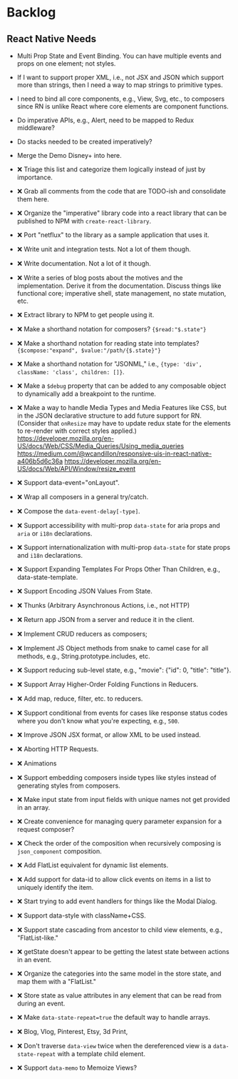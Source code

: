 # Backlog

## React Native Needs
+ Multi Prop State and Event Binding. You can have multiple events and props on one element; not styles.
+ If I want to support proper XML, i.e., not JSX and JSON which support more than strings, then I need a way to map strings to primitive types.
+ I need to bind all core components, e.g., View, Svg, etc., to composers since RN is unlike React where core elements are component functions.
+ Do imperative APIs, e.g., Alert, need to be mapped to Redux middleware?
+ Do stacks needed to be created imperatively?
+ Merge the Demo Disney+ into here.

+ ❌ Triage this list and categorize them logically instead of just by importance.
+ ❌ Grab all comments from the code that are TODO-ish and consolidate them here.
+ ❌ Organize the "imperative" library code into a react library that can be published to NPM with `create-react-library`.
+ ❌ Port "netflux" to the library as a sample application that uses it.
+ ❌ Write unit and integration tests. Not a lot of them though.
+ ❌ Write documentation. Not a lot of it though.
+ ❌ Write a series of blog posts about the motives and the implementation.
     Derive it from the documentation. Discuss things like functional core; imperative shell, state management, no state mutation, etc.
+ ❌ Extract library to NPM to get people using it.
+ ❌ Make a shorthand notation for composers? `{$read:"$.state"}`
+ ❌ Make a shorthand notation for reading state into templates? `{$compose:"expand", $value:"/path/{$.state}"}`
+ ❌ Make a shorthand notation for "JSONML," i.e., `{type: 'div', className: 'class', children: []}`.
+ ❌ Make a `$debug` property that can be added to any composable object to dynamically add a breakpoint to the runtime.
+ ❌ Make a way to handle Media Types and Media Features like CSS, but in the JSON declarative structure to add future support for RN.
     (Consider that `onResize` may have to update redux state for the elements to re-render with correct styles applied.)
     https://developer.mozilla.org/en-US/docs/Web/CSS/Media_Queries/Using_media_queries
     https://medium.com/@wcandillon/responsive-uis-in-react-native-a406b5d6c36a
     https://developer.mozilla.org/en-US/docs/Web/API/Window/resize_event

+ ❌ Support data-event="onLayout".
+ ❌ Wrap all composers in a general try/catch.
+ ❌ Compose the `data-event-delay[-type]`.
+ ❌ Support accessibility with multi-prop `data-state` for aria props and `aria` or `i18n` declarations.
+ ❌ Support internationalization with multi-prop `data-state` for state props and `i18n` declarations.
+ ❌ Support Expanding Templates For Props Other Than Children, e.g., data-state-template.
+ ❌ Support Encoding JSON Values From State.
+ ❌ Thunks (Arbitrary Asynchronous Actions, i.e., not HTTP)
+ ❌ Return app JSON from a server and reduce it in the client.
+ ❌ Implement CRUD reducers as composers;
+ ❌ Implement JS Object methods from snake to camel case for all methods, e.g., String.prototype.includes, etc.
+ ❌ Support reducing sub-level state, e.g., "movie": {"id": 0, "title": "title"}.
+ ❌ Support Array Higher-Order Folding Functions in Reducers.
+ ❌ Add map, reduce, filter, etc. to reducers.
+ ❌ Support conditional from events for cases like response status codes where you don't know what you're expecting, e.g., `500`.

+ ❌ Improve JSON JSX format, or allow XML to be used instead.
+ ❌ Aborting HTTP Requests.
+ ❌ Animations
+ ❌ Support embedding composers inside types like styles instead of generating styles from composers.
+ ❌ Make input state from input fields with unique names not get provided in an array.
+ ❌ Create convenience for managing query parameter expansion for a request composer?
+ ❌ Check the order of the composition when recursively composing is `json_component` composition.
+ ❌ Add FlatList equivalent for dynamic list elements.
+ ❌ Add support for data-id to allow click events on items in a list to uniquely identify the item.
+ ❌ Start trying to add event handlers for things like the Modal Dialog.
+ ❌ Support data-style with className+CSS.
+ ❌ Support state cascading from ancestor to child view elements, e.g., "FlatList-like."
+ ❌ getState doesn't appear to be getting the latest state between actions in an event.
+ ❌ Organize the categories into the same model in the store state, and map them with a "FlatList."
+ ❌ Store state as value attributes in any element that can be read from during an event.
+ ❌ Make `data-state-repeat=true` the default way to handle arrays.
+ ❌ Blog, Vlog, Pinterest, Etsy, 3d Print,
+ ❌ Don't traverse `data-view` twice when the dereferenced view is a `data-state-repeat` with a template child element.
+ ❌ Support `data-memo` to Memoize Views?
